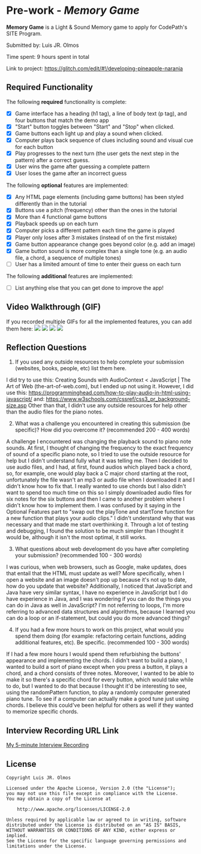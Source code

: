 # Pre-work - *Memory Game*

**Memory Game** is a Light & Sound Memory game to apply for CodePath's SITE Program. 

Submitted by: Luis JR. Olmos

Time spent: 9 hours spent in total

Link to project: https://glitch.com/edit/#!/developing-pineapple-naranja

## Required Functionality

The following **required** functionality is complete:

* [x] Game interface has a heading (h1 tag), a line of body text (p tag), and four buttons that match the demo app
* [x] "Start" button toggles between "Start" and "Stop" when clicked. 
* [x] Game buttons each light up and play a sound when clicked. 
* [x] Computer plays back sequence of clues including sound and visual cue for each button
* [x] Play progresses to the next turn (the user gets the next step in the pattern) after a correct guess. 
* [x] User wins the game after guessing a complete pattern
* [x] User loses the game after an incorrect guess

The following **optional** features are implemented:

* [x] Any HTML page elements (including game buttons) has been styled differently than in the tutorial
* [x] Buttons use a pitch (frequency) other than the ones in the tutorial
* [x] More than 4 functional game buttons
* [x] Playback speeds up on each turn
* [x] Computer picks a different pattern each time the game is played
* [x] Player only loses after 3 mistakes (instead of on the first mistake)
* [x] Game button appearance change goes beyond color (e.g. add an image)
* [x] Game button sound is more complex than a single tone (e.g. an audio file, a chord, a sequence of multiple tones)
* [ ] User has a limited amount of time to enter their guess on each turn

The following **additional** features are implemented:

- [ ] List anything else that you can get done to improve the app!

## Video Walkthrough (GIF)

If you recorded multiple GIFs for all the implemented features, you can add them here:
![](http://g.recordit.co/B6yMM68P0C.gif)
![](http://g.recordit.co/RBnOy0RO0u.gif)
![](http://g.recordit.co/Ve0F5Carxe.gif)
![](gif4-link-here)

## Reflection Questions
1. If you used any outside resources to help complete your submission (websites, books, people, etc) list them here. 

I did try to use this: Creating Sounds with AudioContext < JavaScript | The Art of Web (the-art-of-web.com), but 
I ended up not using it. 
However, I did use this: https://programminghead.com/how-to-play-audio-in-html-using-javascript/ 
and: https://www.w3schools.com/cssref/css3_pr_background-size.asp
Other than that, I didn't use any outside resources for help other than the audio files for the piano notes.

2. What was a challenge you encountered in creating this submission (be specific)? How did you overcome it? (recommended 200 - 400 words) 

A challenge I encountered was changing the playback sound to piano note sounds. At first, I thought of changing the frequency
to the exact frequency of sound of a specific piano note, so I tried to use the outside resource for help but I didn't understand 
fully what it was telling me. Then I decided to use audio files, and I had, at first, found audios which played back a chord,
so, for example, one would play back a C major chord starting at the root, unfortunately the file wasn't an mp3 or audio file when 
I downloaded it and I didn't know how to fix that. I really wanted to use chords but I also didn't want to spend too much time on this
so I simply downloaded audio files for six notes for the six buttons and then I came to another problem where I didn't know how to implement them.
I was confused by it saying in the Optional Features part to "swap out the playTone and startTone function for a new function that plays 
your audio clips." I didn't understand why that was necessary and that made me start overthinking it. Through a lot of testing and debugging, 
I found the solution to be much simpler than I thought it would be, although it isn't the most optimal, it still works. 


3. What questions about web development do you have after completing your submission? (recommended 100 - 300 words) 

I was curious, when web browsers, such as Google, make updates, does that entail that the HTML must update as well? 
More specifically, when I open a website and an image doesn't pop up because it's not up to date, how do you update that website?
Additionally, I noticed that JavaScript and Java have very similar syntax, I have no experience in JavaScript but 
I do have experience in Java, and I was wondering if you can do the things you can do in Java as well in JavaScript? 
I'm not referring to loops, I'm more referring to advanced data structures and algorithms, because I learned you can do a loop or an
if-statement, but could you do more advanced things?  

4. If you had a few more hours to work on this project, what would you spend them doing (for example: refactoring certain functions, adding additional features, etc). Be specific. (recommended 100 - 300 words) 

If I had a few more hours I would spend them refurbishing the buttons' appearance and implementing the chords. I didn't want to build a piano,
I wanted to build a sort of piano except when you press a button, it plays a chord, and a chord consists of three notes. 
Moreover, I wanted to be able to make it so there's a specific chord for every button, which would take while to do, 
but I wanted to do that because I thought it'd be interesting to see, using the randomPattern function, to play a randomly
computer generated piano tune. To see if a computer can actually make a good tune just using chords. I believe 
this could've been helpful for others as well if they wanted to memorize specific chords.



## Interview Recording URL Link

[My 5-minute Interview Recording](https://www.loom.com/share/6ce893325e6147d7849ea0b1e6fa8c50)


## License

    Copyright Luis JR. Olmos

    Licensed under the Apache License, Version 2.0 (the "License");
    you may not use this file except in compliance with the License.
    You may obtain a copy of the License at

        http://www.apache.org/licenses/LICENSE-2.0

    Unless required by applicable law or agreed to in writing, software
    distributed under the License is distributed on an "AS IS" BASIS,
    WITHOUT WARRANTIES OR CONDITIONS OF ANY KIND, either express or implied.
    See the License for the specific language governing permissions and
    limitations under the License.
